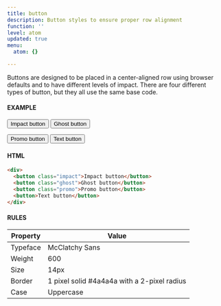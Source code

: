 ```yaml
---
title: button
description: Button styles to ensure proper row alignment
function: ''
level: atom
updated: true
menu:
  atom: {}

---
```

Buttons are designed to be placed in a center-aligned row using browser defaults and to have different levels of impact. There are four different types of button, but they all use the same base code.

#### EXAMPLE

<div>
<button class="impact">Impact button</button>
<button class="ghost">Ghost button</button>

<button class="promo">Promo button</button>
<button>Text button</button>
</div>

#### HTML

```html
<div>
  <button class="impact">Impact button</button>
  <button class="ghost">Ghost button</button>
  <button class="promo">Promo button</button>
  <button>Text button</button>
</div>
```

#### RULES

| Property | Value |
| --- | --- |
| Typeface | McClatchy Sans |
| Weight | 600 |
| Size | 14px |
| Border | 1 pixel solid #4a4a4a with a 2-pixel radius |
| Case | Uppercase |
